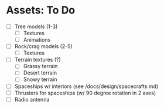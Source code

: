 # Assets: To Do

- [ ] Tree models (1-3)
  - [ ] Textures
  - [ ] Animations
- [ ] Rock/crag models (2-5)
  - [ ] Textures
- [ ] Terrain textures (?)
  - [ ] Grassy terrain
  - [ ] Desert terrain
  - [ ] Snowy terrain
- [ ] Spaceships w/ interiors (see /docs/design/spacecrafts.md)
- [ ] Thrusters for spaceships (w/ 90 degree rotation in 2 axes)
- [ ] Radio antenna
